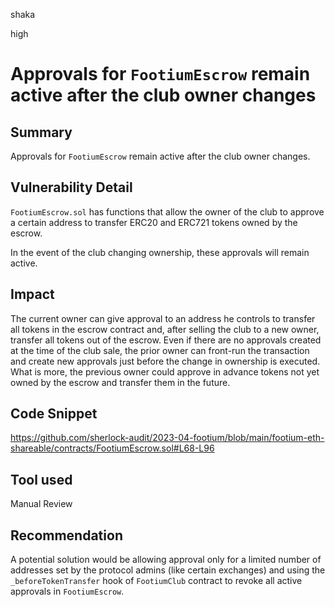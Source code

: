 shaka

high

# Approvals for `FootiumEscrow` remain active after the club owner changes

## Summary

Approvals for `FootiumEscrow` remain active after the club owner changes.

## Vulnerability Detail

`FootiumEscrow.sol` has functions that allow the owner of the club to approve a certain address to transfer ERC20 and ERC721 tokens owned by the escrow.

In the event of the club changing ownership, these approvals will remain active.

## Impact

The current owner can give approval to an address he controls to transfer all tokens in the escrow contract and, after selling the club to a new owner, transfer all tokens out of the escrow. Even if there are no approvals created at the time of the club sale, the prior owner can front-run the transaction and create new approvals just before the change in ownership is executed. What is more, the previous owner could approve in advance tokens not yet owned by the escrow and transfer them in the future.

## Code Snippet

https://github.com/sherlock-audit/2023-04-footium/blob/main/footium-eth-shareable/contracts/FootiumEscrow.sol#L68-L96

## Tool used

Manual Review

## Recommendation

A potential solution would be allowing approval only for a limited number of addresses set by the protocol admins (like certain exchanges) and using the `_beforeTokenTransfer` hook of `FootiumClub` contract to revoke all active approvals in `FootiumEscrow`.
